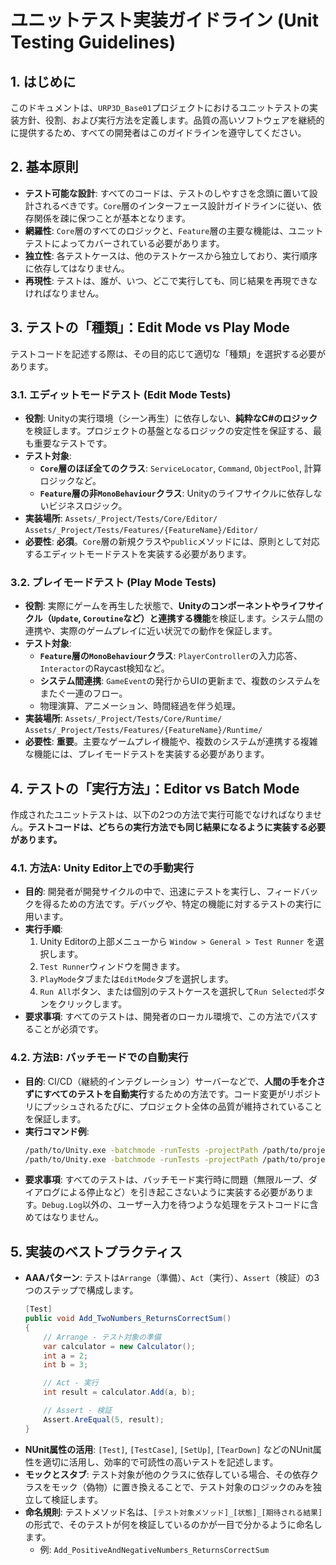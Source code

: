 # ユニットテスト実装ガイドライン (Unit Testing Guidelines)

## 1. はじめに

このドキュメントは、`URP3D_Base01`プロジェクトにおけるユニットテストの実装方針、役割、および実行方法を定義します。品質の高いソフトウェアを継続的に提供するため、すべての開発者はこのガイドラインを遵守してください。

## 2. 基本原則

- **テスト可能な設計**: すべてのコードは、テストのしやすさを念頭に置いて設計されるべきです。`Core`層のインターフェース設計ガイドラインに従い、依存関係を疎に保つことが基本となります。
- **網羅性**: `Core`層のすべてのロジックと、`Feature`層の主要な機能は、ユニットテストによってカバーされている必要があります。
- **独立性**: 各テストケースは、他のテストケースから独立しており、実行順序に依存してはなりません。
- **再現性**: テストは、誰が、いつ、どこで実行しても、同じ結果を再現できなければなりません。

## 3. テストの「種類」：Edit Mode vs Play Mode

テストコードを記述する際は、その目的応じて適切な「種類」を選択する必要があります。

### 3.1. エディットモードテスト (Edit Mode Tests)

-   **役割**:
    Unityの実行環境（シーン再生）に依存しない、**純粋なC#のロジック**を検証します。プロジェクトの基盤となるロジックの安定性を保証する、最も重要なテストです。
-   **テスト対象**:
    -   **`Core`層のほぼ全てのクラス**: `ServiceLocator`, `Command`, `ObjectPool`, 計算ロジックなど。
    -   **`Feature`層の非`MonoBehaviour`クラス**: Unityのライフサイクルに依存しないビジネスロジック。
-   **実装場所**:
    `Assets/_Project/Tests/Core/Editor/`
    `Assets/_Project/Tests/Features/{FeatureName}/Editor/`
-   **必要性**: **必須**。`Core`層の新規クラスや`public`メソッドには、原則として対応するエディットモードテストを実装する必要があります。

### 3.2. プレイモードテスト (Play Mode Tests)

-   **役割**:
    実際にゲームを再生した状態で、**Unityのコンポーネントやライフサイクル（`Update`, `Coroutine`など）と連携する機能**を検証します。システム間の連携や、実際のゲームプレイに近い状況での動作を保証します。
-   **テスト対象**:
    -   **`Feature`層の`MonoBehaviour`クラス**: `PlayerController`の入力応答、`Interactor`のRaycast検知など。
    -   **システム間連携**: `GameEvent`の発行からUIの更新まで、複数のシステムをまたぐ一連のフロー。
    -   物理演算、アニメーション、時間経過を伴う処理。
-   **実装場所**:
    `Assets/_Project/Tests/Core/Runtime/`
    `Assets/_Project/Tests/Features/{FeatureName}/Runtime/`
-   **必要性**: **重要**。主要なゲームプレイ機能や、複数のシステムが連携する複雑な機能には、プレイモードテストを実装する必要があります。

## 4. テストの「実行方法」：Editor vs Batch Mode

作成されたユニットテストは、以下の2つの方法で実行可能でなければなりません。**テストコードは、どちらの実行方法でも同じ結果になるように実装する必要があります。**

### 4.1. 方法A: Unity Editor上での手動実行

-   **目的**:
    開発者が開発サイクルの中で、迅速にテストを実行し、フィードバックを得るための方法です。デバッグや、特定の機能に対するテストの実行に用います。
-   **実行手順**:
    1.  Unity Editorの上部メニューから `Window > General > Test Runner` を選択します。
    2.  `Test Runner`ウィンドウを開きます。
    3.  `PlayMode`タブまたは`EditMode`タブを選択します。
    4.  `Run All`ボタン、または個別のテストケースを選択して`Run Selected`ボタンをクリックします。
-   **要求事項**:
    すべてのテストは、開発者のローカル環境で、この方法でパスすることが必須です。

### 4.2. 方法B: バッチモードでの自動実行

-   **目的**:
    CI/CD（継続的インテグレーション）サーバーなどで、**人間の手を介さずにすべてのテストを自動実行**するための方法です。コード変更がリポジトリにプッシュされるたびに、プロジェクト全体の品質が維持されていることを保証します。
-   **実行コマンド例**:
    ```bash
    /path/to/Unity.exe -batchmode -runTests -projectPath /path/to/project -testPlatform EditMode -testResults Assets/_Project/Tests/Results/editmode-results.xml
    /path/to/Unity.exe -batchmode -runTests -projectPath /path/to/project -testPlatform PlayMode -testResults Assets/_Project/Tests/Results/playmode-results.xml
    ```
-   **要求事項**:
    すべてのテストは、バッチモード実行時に問題（無限ループ、ダイアログによる停止など）を引き起こさないように実装する必要があります。`Debug.Log`以外の、ユーザー入力を待つような処理をテストコードに含めてはなりません。

## 5. 実装のベストプラクティス

-   **AAAパターン**: テストは`Arrange`（準備）、`Act`（実行）、`Assert`（検証）の3つのステップで構成します。
    ```csharp
    [Test]
    public void Add_TwoNumbers_ReturnsCorrectSum()
    {
        // Arrange - テスト対象の準備
        var calculator = new Calculator();
        int a = 2;
        int b = 3;

        // Act - 実行
        int result = calculator.Add(a, b);

        // Assert - 検証
        Assert.AreEqual(5, result);
    }
    ```
-   **NUnit属性の活用**: `[Test]`, `[TestCase]`, `[SetUp]`, `[TearDown]` などのNUnit属性を適切に活用し、効率的で可読性の高いテストを記述します。
-   **モックとスタブ**: テスト対象が他のクラスに依存している場合、その依存クラスをモック（偽物）に置き換えることで、テスト対象のロジックのみを独立して検証します。
-   **命名規則**: テストメソッド名は、`[テスト対象メソッド]_[状態]_[期待される結果]` の形式で、そのテストが何を検証しているのかが一目で分かるように命名します。
    -   例: `Add_PositiveAndNegativeNumbers_ReturnsCorrectSum`

